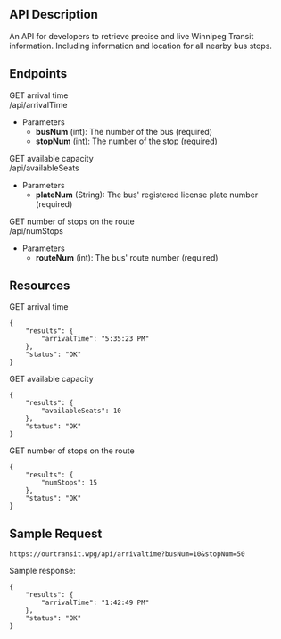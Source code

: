 ## API Description
An API for developers to retrieve precise and live Winnipeg Transit information. Including information and location for all nearby bus stops. 

## Endpoints
GET arrival time  
/api/arrivalTime
- Parameters
    - **busNum** (int): The number of the bus (required)
    - **stopNum** (int): The number of the stop (required)

GET available capacity  
/api/availableSeats
- Parameters
    - **plateNum** (String): The bus' registered license plate number (required)

GET number of stops on the route  
/api/numStops
- Parameters
    - **routeNum** (int): The bus' route number (required)

## Resources


GET arrival time  
```
{
    "results": {
        "arrivalTime": "5:35:23 PM"
    },
    "status": "OK"
}
```


GET available capacity  
```
{
    "results": {
        "availableSeats": 10
    },
    "status": "OK"
}
```


GET number of stops on the route  
```
{
    "results": {
        "numStops": 15
    },
    "status": "OK"
}
```

## Sample Request

```
https://ourtransit.wpg/api/arrivaltime?busNum=10&stopNum=50
```

Sample response:
```
{
    "results": {
        "arrivalTime": "1:42:49 PM"
    },
    "status": "OK"
}
```
